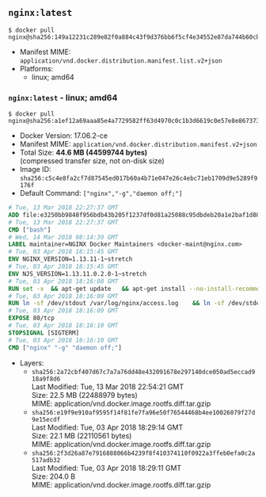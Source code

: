 ## `nginx:latest`

```console
$ docker pull nginx@sha256:149a12231c289e82f0a884c43f9d376bb6f5cf4e34552e87da744b60cb460421
```

-	Manifest MIME: `application/vnd.docker.distribution.manifest.list.v2+json`
-	Platforms:
	-	linux; amd64

### `nginx:latest` - linux; amd64

```console
$ docker pull nginx@sha256:a1ef12a69aaa85e4a7729582ff63d4970c0c1b3d6619c0e57e8e867373848619
```

-	Docker Version: 17.06.2-ce
-	Manifest MIME: `application/vnd.docker.distribution.manifest.v2+json`
-	Total Size: **44.6 MB (44599744 bytes)**  
	(compressed transfer size, not on-disk size)
-	Image ID: `sha256:c5c4e8fa2cf7d87545ed017b60a4b71e047e26c4ebc71eb1709d9e5289f9176f`
-	Default Command: `["nginx","-g","daemon off;"]`

```dockerfile
# Tue, 13 Mar 2018 22:27:37 GMT
ADD file:e3250bb9848f956bdb43b205f1237df0d81a25088c95dbdeb20a1e2baf1d884f in / 
# Tue, 13 Mar 2018 22:27:37 GMT
CMD ["bash"]
# Wed, 14 Mar 2018 08:14:39 GMT
LABEL maintainer=NGINX Docker Maintainers <docker-maint@nginx.com>
# Tue, 03 Apr 2018 18:15:45 GMT
ENV NGINX_VERSION=1.13.11-1~stretch
# Tue, 03 Apr 2018 18:15:45 GMT
ENV NJS_VERSION=1.13.11.0.2.0-1~stretch
# Tue, 03 Apr 2018 18:16:08 GMT
RUN set -x 	&& apt-get update 	&& apt-get install --no-install-recommends --no-install-suggests -y gnupg1 apt-transport-https ca-certificates 	&& 	NGINX_GPGKEY=573BFD6B3D8FBC641079A6ABABF5BD827BD9BF62; 	found=''; 	for server in 		ha.pool.sks-keyservers.net 		hkp://keyserver.ubuntu.com:80 		hkp://p80.pool.sks-keyservers.net:80 		pgp.mit.edu 	; do 		echo "Fetching GPG key $NGINX_GPGKEY from $server"; 		apt-key adv --keyserver "$server" --keyserver-options timeout=10 --recv-keys "$NGINX_GPGKEY" && found=yes && break; 	done; 	test -z "$found" && echo >&2 "error: failed to fetch GPG key $NGINX_GPGKEY" && exit 1; 	apt-get remove --purge --auto-remove -y gnupg1 && rm -rf /var/lib/apt/lists/* 	&& dpkgArch="$(dpkg --print-architecture)" 	&& nginxPackages=" 		nginx=${NGINX_VERSION} 		nginx-module-xslt=${NGINX_VERSION} 		nginx-module-geoip=${NGINX_VERSION} 		nginx-module-image-filter=${NGINX_VERSION} 		nginx-module-njs=${NJS_VERSION} 	" 	&& case "$dpkgArch" in 		amd64|i386) 			echo "deb https://nginx.org/packages/mainline/debian/ stretch nginx" >> /etc/apt/sources.list.d/nginx.list 			&& apt-get update 			;; 		*) 			echo "deb-src https://nginx.org/packages/mainline/debian/ stretch nginx" >> /etc/apt/sources.list.d/nginx.list 						&& tempDir="$(mktemp -d)" 			&& chmod 777 "$tempDir" 						&& savedAptMark="$(apt-mark showmanual)" 						&& apt-get update 			&& apt-get build-dep -y $nginxPackages 			&& ( 				cd "$tempDir" 				&& DEB_BUILD_OPTIONS="nocheck parallel=$(nproc)" 					apt-get source --compile $nginxPackages 			) 						&& apt-mark showmanual | xargs apt-mark auto > /dev/null 			&& { [ -z "$savedAptMark" ] || apt-mark manual $savedAptMark; } 						&& ls -lAFh "$tempDir" 			&& ( cd "$tempDir" && dpkg-scanpackages . > Packages ) 			&& grep '^Package: ' "$tempDir/Packages" 			&& echo "deb [ trusted=yes ] file://$tempDir ./" > /etc/apt/sources.list.d/temp.list 			&& apt-get -o Acquire::GzipIndexes=false update 			;; 	esac 		&& apt-get install --no-install-recommends --no-install-suggests -y 						$nginxPackages 						gettext-base 	&& apt-get remove --purge --auto-remove -y apt-transport-https ca-certificates && rm -rf /var/lib/apt/lists/* /etc/apt/sources.list.d/nginx.list 		&& if [ -n "$tempDir" ]; then 		apt-get purge -y --auto-remove 		&& rm -rf "$tempDir" /etc/apt/sources.list.d/temp.list; 	fi
# Tue, 03 Apr 2018 18:16:09 GMT
RUN ln -sf /dev/stdout /var/log/nginx/access.log 	&& ln -sf /dev/stderr /var/log/nginx/error.log
# Tue, 03 Apr 2018 18:16:09 GMT
EXPOSE 80/tcp
# Tue, 03 Apr 2018 18:16:10 GMT
STOPSIGNAL [SIGTERM]
# Tue, 03 Apr 2018 18:16:10 GMT
CMD ["nginx" "-g" "daemon off;"]
```

-	Layers:
	-	`sha256:2a72cbf407d67c7a7a76dd48e432091678e297140dce050ad5eccad918a9f8d6`  
		Last Modified: Tue, 13 Mar 2018 22:54:21 GMT  
		Size: 22.5 MB (22488979 bytes)  
		MIME: application/vnd.docker.image.rootfs.diff.tar.gzip
	-	`sha256:e19f9e910af9595f14f81fe7fa96e50f76544468b4ee10026079f27d9e15ecdf`  
		Last Modified: Tue, 03 Apr 2018 18:29:14 GMT  
		Size: 22.1 MB (22110561 bytes)  
		MIME: application/vnd.docker.image.rootfs.diff.tar.gzip
	-	`sha256:2f3d26a87e7916888066b4239f8f410374110f0922a3ffeb0efa0c2a517adb32`  
		Last Modified: Tue, 03 Apr 2018 18:29:11 GMT  
		Size: 204.0 B  
		MIME: application/vnd.docker.image.rootfs.diff.tar.gzip
